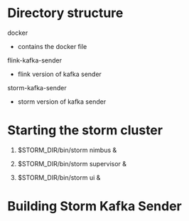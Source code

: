 # Directory structure
docker
 * contains the docker file 

flink-kafka-sender
  * flink version of kafka sender

storm-kafka-sender
  * storm version of kafka sender

# Starting the storm cluster

1. $STORM_DIR/bin/storm nimbus &

2. $STORM_DIR/bin/storm supervisor &

3. $STORM_DIR/bin/storm ui &

# Building Storm Kafka Sender

